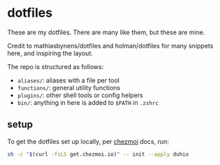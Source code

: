 # dotfiles

These are my dotfiles. There are many like them, but these are mine.

Credit to mathiasbynens/dotfiles and holman/dotfiles for many snippets here, and inspiring the layout.

The repo is structured as follows:

- `aliases/`: aliases with a file per tool
- `functions/`: general utility functions
- `plugins/`: other shell tools or config helpers
- `bin/`: anything in here is added to `$PATH` in `.zshrc`

## setup

To get the dotfiles set up locally, per [chezmoi](https://www.chezmoi.io/) docs, run:

```bash
sh -c "$(curl -fsLS get.chezmoi.io)" -- init --apply duhio
```